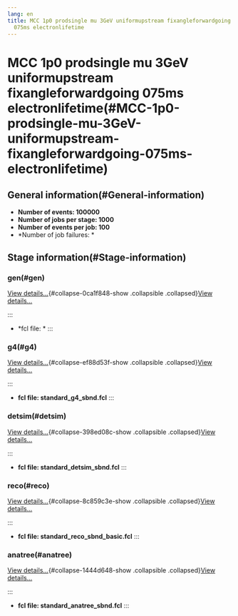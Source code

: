 ```yaml
---
lang: en
title: MCC 1p0 prodsingle mu 3GeV uniformupstream fixangleforwardgoing
  075ms electronlifetime
---
```




MCC 1p0 prodsingle mu 3GeV uniformupstream fixangleforwardgoing 075ms electronlifetime(#MCC-1p0-prodsingle-mu-3GeV-uniformupstream-fixangleforwardgoing-075ms-electronlifetime)
================================================================================================================================================================================================



General information(#General-information) 
----------------------------------------------------------

-   **Number of events: 100000**
-   **Number of jobs per stage: 1000**
-   **Number of events per job: 100**
-   \*Number of job failures: \*



Stage information(#Stage-information) 
------------------------------------------------------



### gen(#gen) 

[View details\...](#){#collapse-0ca1f848-show .collapsible
.collapsed}[View details\...](#)

::: 
-   \*fcl file: \*
:::



### g4(#g4) 

[View details\...](#){#collapse-ef88d53f-show .collapsible
.collapsed}[View details\...](#)

::: 
-   **fcl file: standard\_g4\_sbnd.fcl**
:::



### detsim(#detsim) 

[View details\...](#){#collapse-398ed08c-show .collapsible
.collapsed}[View details\...](#)

::: 
-   **fcl file: standard\_detsim\_sbnd.fcl**
:::



### reco(#reco) 

[View details\...](#){#collapse-8c859c3e-show .collapsible
.collapsed}[View details\...](#)

::: 
-   **fcl file: standard\_reco\_sbnd\_basic.fcl**
:::



### anatree(#anatree) 

[View details\...](#){#collapse-1444d648-show .collapsible
.collapsed}[View details\...](#)

::: 
-   **fcl file: standard\_anatree\_sbnd.fcl**
:::
